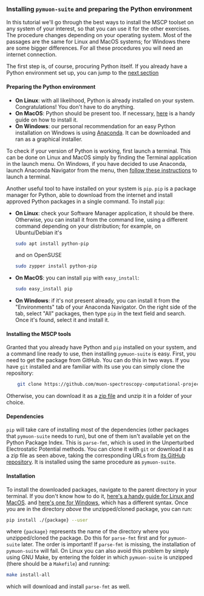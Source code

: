 ### Installing `pymuon-suite` and preparing the Python environment

In this tutorial we'll go through the best ways to install the MSCP toolset on
any system of your interest, so that you can use it for the other exercises.
The procedure changes depending on your operating system. Most of the
passages are the same for Linux and MacOS systems; for Windows there are some
bigger differences. For all these procedures you will need an internet
connection.

The first step is, of course, procuring Python itself. If you already have a
Python environment set up, you can jump to the [next section](#mscp_install)

#### Preparing the Python environment

* **On Linux**: with all likelihood, Python is already installed on your system.
Congratulations! You don't have to do anything.
* **On MacOS**: Python should be present too. If necessary,
[here](https://docs.python-guide.org/starting/install3/osx/) is a handy guide
on how to install it.
* **On Windows**: our personal recommendation for an easy Python installation
on Windows is using [Anaconda](https://www.anaconda.com/download/#windows). 
It can be downloaded and ran as a graphical installer.

To check if your version of Python is working, first launch a terminal. This 
can be done on Linux and MacOS simply by finding the Terminal application in
the launch menu. On Windows, if you have decided to use Anaconda, launch
Anaconda Navigator from the menu, then
[follow these instructions](/images/anacondanav.png) to launch a terminal.

Another useful tool to have installed on your system is `pip`. `pip` is a 
package manager for Python, able to download from the internet and install 
approved Python packages in a single command. To install `pip`:

* **On Linux**: check your Software Manager application, it should be there.
Otherwise, you can install it from the command line, using a different command
depending on your distribution; for example, on Ubuntu/Debian it's

    ```bash
    sudo apt install python-pip
    ```

    and on OpenSUSE

    ```bash
    sudo zypper install python-pip
    ```

* **On MacOS**: you can install `pip` with `easy_install`:
    
    ```bash
    sudo easy_install pip
    ```

* **On Windows**: if it's not present already, you can install it from the
"Environments" tab of your Anaconda Navigator. On the right side of the tab,
select "All" packages, then type `pip` in the text field and search. Once it's
found, select it and install it.

<a name="mscp_install"></a>
#### Installing the MSCP tools

Granted that you already have Python and `pip` installed on your system, and a
command line ready to use, then installing `pymuon-suite` is easy. First, you
need to get the package from GitHub. You can do this in two ways. If you have
`git` installed and are familiar with its use you can simply clone
the repository:

```bash
    git clone https://github.com/muon-spectroscopy-computational-project/pymuon-suite.git
```

Otherwise, you can download it as a 
[zip file](https://github.com/muon-spectroscopy-computational-project/pymuon-suite/archive/master.zip)
and unzip it in a folder of your choice.

#### Dependencies

`pip` will take care of installing most of the dependencies (other packages
that `pymuon-suite` needs to run), but one of them isn't available yet on the
Python Package Index. This is `parse-fmt`, which is used in the Unperturbed
Electrostatic Potential methods. You can clone it with `git` or download it as
a zip file as seen above, taking the corresponding URLs from [its GitHub 
repository](https://github.com/CCP-NC/parse-fmt). It is installed using the
same procedure as `pymuon-suite`.

#### Installation

To install the downloaded packages, navigate to the parent directory in your
terminal. If you don't know how to do it,
[here's a handy guide for Linux and MacOS](http://linuxcommand.org/lc3_lts0020.php).
and [here's one for Windows](http://dosprompt.info/basics.asp), which has a 
different syntax. 
Once you are in the directory *above* the unzipped/cloned package, you can run:

```bash
pip install ./{package} --user
```

where `{package}` represents the name of the directory where you unzipped/cloned
the package. Do this for `parse-fmt` first and for `pymuon-suite` later. The
order is important! If `parse-fmt` is missing, the installation of `pymuon-suite`
will fail. On Linux you can also avoid this problem by simply using 
GNU Make, by entering the folder in which `pymuon-suite` is unzipped (there
should be a `Makefile`) and running:

```bash
make install-all
```

which will download and install `parse-fmt` as well.


